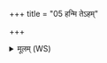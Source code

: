 +++
title = "05 हन्मि तेऽहम्"

+++
<details><summary>मूलम् (WS)</summary>

हन्मि तेऽहं कृतं हविर्यो मे घोरमचीक्लृपः ।  
अपाञ्चौ त उभौ बाहू अपि नह्याम्यास्यम् ॥ ५ ॥
</details>